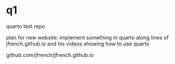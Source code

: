 # q1
quarto test repo


plan for new website:  implement something in quarto along lines of jfrench.github.io and his videos showing how to use quarto

github.com/jfrench/jfrench.github.io
